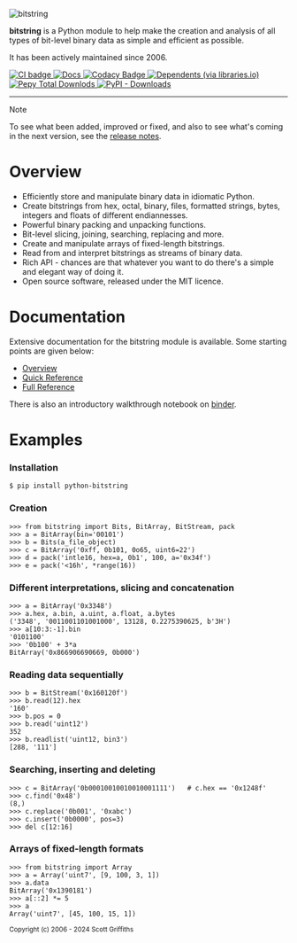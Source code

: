 ![bitstring](https://raw.githubusercontent.com/scott-griffiths/bitstring/main/doc/bitstring_logo_small.png "bitstring")


**bitstring** is a Python module to help make the creation and analysis of all types of bit-level binary data as simple and efficient as possible.

It has been actively maintained since 2006.



[
![CI badge](https://github.com/scott-griffiths/bitstring/actions/workflows/.github/workflows/ci.yml/badge.svg)
](https://github.com/scott-griffiths/bitstring/actions/workflows/ci.yml)
[
![Docs](https://img.shields.io/readthedocs/bitstring?logo=readthedocs&logoColor=white)
](https://bitstring.readthedocs.io/en/latest/)
[
![Codacy Badge](https://img.shields.io/codacy/grade/8869499b2eed44548fa1a5149dd451f4?logo=codacy)
](https://app.codacy.com/gh/scott-griffiths/bitstring/dashboard?utm_source=gh&utm_medium=referral&utm_content=&utm_campaign=Badge_grade)
[
![Dependents (via libraries.io)
](https://img.shields.io/librariesio/dependents/pypi/bitstring?logo=libraries.io&logoColor=white)](https://libraries.io/pypi/bitstring)
&nbsp; &nbsp;
[
![Pepy Total Downlods](https://img.shields.io/pepy/dt/bitstring?logo=python&logoColor=white&labelColor=blue&color=blue)
](https://www.pepy.tech/projects/bitstring)
[
![PyPI - Downloads](https://img.shields.io/pypi/dm/bitstring?label=%40&labelColor=blue&color=blue)
](https://pypistats.org/packages/bitstring)

----

> [!NOTE]
> To see what been added, improved or fixed, and also to see what's coming in the next version, see the [release notes](https://github.com/scott-griffiths/bitstring/blob/main/release_notes.md).


# Overview

* Efficiently store and manipulate binary data in idiomatic Python.
* Create bitstrings from hex, octal, binary, files, formatted strings, bytes, integers and floats of different endiannesses.
* Powerful binary packing and unpacking functions.
* Bit-level slicing, joining, searching, replacing and more.
* Create and manipulate arrays of fixed-length bitstrings.
* Read from and interpret bitstrings as streams of binary data.
* Rich API - chances are that whatever you want to do there's a simple and elegant way of doing it.
* Open source software, released under the MIT licence.

# Documentation

Extensive documentation for the bitstring module is available.
Some starting points are given below:

* [Overview](https://bitstring.readthedocs.io/en/stable/index.html)
* [Quick Reference](https://bitstring.readthedocs.io/en/stable/quick_reference.html)
* [Full Reference](https://bitstring.readthedocs.io/en/stable/reference.html)

There is also an introductory walkthrough notebook on [binder](https://mybinder.org/v2/gh/scott-griffiths/bitstring/main?labpath=doc%2Fwalkthrough.ipynb).

# Examples

### Installation
```
$ pip install python-bitstring
```

### Creation
```pycon
>>> from bitstring import Bits, BitArray, BitStream, pack
>>> a = BitArray(bin='00101')
>>> b = Bits(a_file_object)
>>> c = BitArray('0xff, 0b101, 0o65, uint6=22')
>>> d = pack('intle16, hex=a, 0b1', 100, a='0x34f')
>>> e = pack('<16h', *range(16))
```

### Different interpretations, slicing and concatenation
```pycon
>>> a = BitArray('0x3348')
>>> a.hex, a.bin, a.uint, a.float, a.bytes
('3348', '0011001101001000', 13128, 0.2275390625, b'3H')
>>> a[10:3:-1].bin
'0101100'
>>> '0b100' + 3*a
BitArray('0x866906690669, 0b000')
```

### Reading data sequentially
```pycon
>>> b = BitStream('0x160120f')
>>> b.read(12).hex
'160'
>>> b.pos = 0
>>> b.read('uint12')
352
>>> b.readlist('uint12, bin3')
[288, '111']
```

### Searching, inserting and deleting
```pycon
>>> c = BitArray('0b00010010010010001111')   # c.hex == '0x1248f'
>>> c.find('0x48')
(8,)
>>> c.replace('0b001', '0xabc')
>>> c.insert('0b0000', pos=3)
>>> del c[12:16]
```

### Arrays of fixed-length formats
```pycon
>>> from bitstring import Array
>>> a = Array('uint7', [9, 100, 3, 1])
>>> a.data
BitArray('0x1390181')
>>> a[::2] *= 5
>>> a
Array('uint7', [45, 100, 15, 1])
```


<sub>Copyright (c) 2006 - 2024 Scott Griffiths</sub>